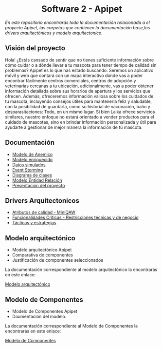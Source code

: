 # <center> Software 2 - Apipet  #

_En este repositorio encontrarás toda la documentación relacionada a el proyecto Apipet, las carpetas que contienen la documentación base,los drivers arquitectónicos y modelo arquitectonico._

## Visión del proyecto ##
Hola! ¿Estás cansado de sentir que no tienes suficiente información sobre cómo cuidar o a dónde llevar a tu mascota para tener tiempo de calidad sin problemas? Apipet es lo que has estado buscando. Seremos un aplicativo móvil y web que contará con un mapa interactivo donde vas a poder encontrar fácilmente centros comerciales, centros de adopción y veterinarias cercanas a tu ubicación, adicionalmente, vas a poder obtener información detallada sobre sus horarios de apertura y los servicios que ofrecen. Además, ofreceremos información valiosa sobre los cuidados de tu mascota, incluyendo consejos útiles para mantenerla feliz y saludable, con la posibilidad de guardarla, como su historial de vacunación, baño y desparasitaciones: Todo, en un mismo lugar. Si bien Laika ofrece servicios similares, nuestro enfoque no estará orientado a vender productos para el cuidado de mascotas, sino en brindar información personalizada y útil para ayudarte a gestionar de mejor manera la información de tú mascota.

## Documentación ##

- [Modelo de Anemico](https://github.com/MiguelRiosT/S2Apipet/tree/main/Documentaci%C3%B3n/Modelo%20anemico)
- [Modelo enriquecido](https://github.com/MiguelRiosT/S2Apipet/tree/main/Documentaci%C3%B3n/Modelo%20Enriquecido)
- [Datos simulados](https://github.com/MiguelRiosT/S2Apipet/tree/main/Documentaci%C3%B3n/Datos%20Simulados)
- [Event Storming](https://github.com/MiguelRiosT/S2Apipet/tree/main/Documentaci%C3%B3n/EventStorming)
- [Diagrama de clases](https://github.com/MiguelRiosT/S2Apipet/tree/main/Documentaci%C3%B3n/Diagrama%20de%20clases)
- [Modelo Entidad Relación](https://github.com/MiguelRiosT/S2Apipet/tree/main/Documentaci%C3%B3n/Modelo%20Entidad%20Relacion)
- [Presentación del proyecto](https://github.com/MiguelRiosT/S2Apipet/tree/main/Documentaci%C3%B3n/Presentacion)



## Drivers Arquitectonicos ##
- [Atributos de calidad - MiniQAW](https://github.com/MiguelRiosT/S2Apipet/tree/main/Drivers%20Arquitectonicos/Atributos%20de%20calidad)
- [Funcionalidades Criticas - Restricciones técnicas y de negocio](https://github.com/MiguelRiosT/S2Apipet/tree/main/Drivers%20Arquitectonicos/Funcionalidades%20Criticas%20y%20restricciones)
- [Tácticas y estrategias](https://github.com/MiguelRiosT/S2Apipet/tree/main/Drivers%20Arquitectonicos/Tacticas%20y%20estrategias)


## Modelo arquitectónico ##

- Modelo arquitectónico Apipet
- Comparativa de componentes 
- Justificación de componentes seleccionados

La documentación correspondiente al modelo arquitectónico la encontrarás en este enlace:

[Modelo arquitectónico](https://github.com/MiguelRiosT/S2Apipet/tree/main/Modelo%20Arquitectonico)

## Modelo de Componentes ##

- Modelo de Componentes Apipet
- Doumentación del modelo.

La documentación correspondiente al Modelo de Componentes la encontrarás en este enlace:

[Modelo de Componentes](https://github.com/MiguelRiosT/S2Apipet/tree/main/Modelo%20de%20Componentes)




